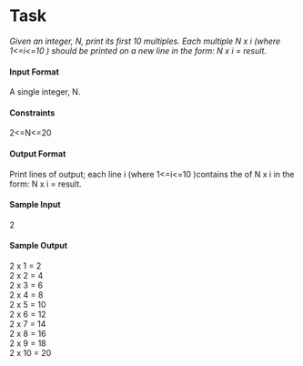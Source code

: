 # Task
*Given an integer, N, print its first 10 multiples.*
*Each multiple N x i (where 1<=i<=10 ) should be printed on a new line in the form: N x i = result.*

#### Input Format
A single integer, N.

#### Constraints
 2<=N<=20
#### Output Format
Print  lines of output; each line i (where 1<=i<=10 )contains the  of N x i in the form:
N x i = result.

#### Sample Input
2
#### Sample Output

 2 x 1 = 2<br>
 2 x 2 = 4<br>
 2 x 3 = 6<br>
2 x 4 = 8<br>
2 x 5 = 10<br>
2 x 6 = 12<br>
2 x 7 = 14<br>
2 x 8 = 16<br>
2 x 9 = 18<br>
2 x 10 = 20<br>

